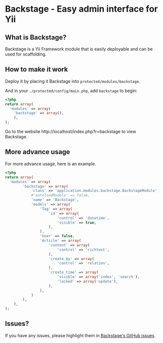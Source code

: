 Backstage - Easy admin interface for Yii
========================================

What is Backstage?
------------------

Backstage is a Yii Framework module that is easily deployable and can be used for scaffolding.


How to make it work
-------------------

Deploy it by placing it Backstage into `protected/modules/backstage`.

And in your `./protected/config/main.php`, add `backstage` to begin:

```php
<?php
return array(
  'modules' => array(
  	'backstage' => array(),
	),
);
```

Go to the website http://localhost/index.php?r=backstage to view Backstage.

More advance usage
------------------

For more advance usage, here is an example.

```php
<?php
return array(
  'modules' => array(
		'backstage' => array(
			'class' => 'application.modules.backstage.BackstageModule',
			#'autoloadModels' => false,
			'name' => 'Backstage',
			'models' => array(
				'Tag' => array(
					'id' => array(
						'control' => 'datetime',
						'visible' => true,
					),
				),
				'User' => false,
				'Article' => array(
					'content' => array(
						'control' => 'richtext',
					),
					'create_by' => array(
						'control' => 'relation',
					),
					'create_time' => array(
						'visible' => array('index', 'search'),
						'locked' => array('update'),
					),
				),
			)
		),
	),
);
```

Issues?
-------

If you have any issues, please highlight them in [Backstage's GitHub issues](https://github.com/kahwee/backstage/issues).
